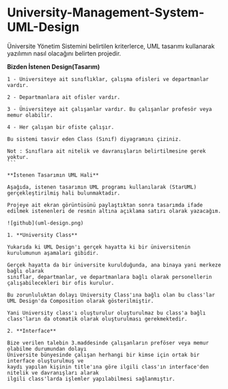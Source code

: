 # University-Management-System-UML-Design
Üniversite Yönetim Sistemini belirtilen kriterlerce, UML tasarımı kullanarak yazılımın nasıl olacağını belirten projedir.

**Bizden İstenen Design(Tasarım)**

````
1 - Üniversiteye ait sınıflıklar, çalışma ofisleri ve departmanlar vardır.

2 - Departmanlara ait ofisler vardır.

3 - Üniversiteye ait çalışanlar vardır. Bu çalışanlar profesör veya memur olabilir.

4 - Her çalışan bir ofiste çalışır.

Bu sistemi tasvir eden Class (Sınıf) diyagramını çiziniz.

Not : Sınıflara ait nitelik ve davranışların belirtilmesine gerek yoktur.
```

**İstenen Tasarımın UML Hali**

Aşağıda, istenen tasarımın UML programı kullanılarak (StarUML) gerçekleştirilmiş hali bulunmaktadır.

Projeye ait ekran görüntüsünü paylaştıktan sonra tasarımda ifade edilmek istenenleri de resmin altına açıklama satırı olarak yazacağım.

![github](uml-design.png)

1. **University Class**

Yukarıda ki UML Design'ı gerçek hayatta ki bir üniversitenin kurulumunun aşamaları gibidir.

Gerçek hayatta da bir üniversite kurulduğunda, ana binaya yani merkeze bağlı olarak
sınıflar, departmanlar, ve departmanlara bağlı olarak personellerin çalışabilecekleri bir ofis kurulur.

Bu zorunluluktan dolayı University Class'ına bağlı olan bu class'lar UML Design'da Composition olarak gösterilmiştir.

Yani University class'ı oluşturulur oluşturulmaz bu class'a bağlı class'ların da otomatik olarak oluşturulması gerekmektedir.

2. **Interface**

Bize verilen talebin 3.maddesinde çalışanların preföser veya memur olabilme durumundan dolayı
Üniversite bünyesinde çalışan herhangi bir kimse için ortak bir interface oluşturulmuş ve
kaydı yapılan kişinin title'ına göre ilgili class'ın interface'den nitelik ve davranışları alarak
ilgili class'larda işlemler yapılabilmesi sağlanmıştır.

